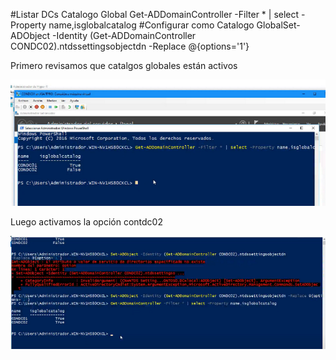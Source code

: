 #Listar DCs Catalogo Global Get-ADDomainController -Filter * | select -Property name,isglobalcatalog #Configurar como Catalogo GlobalSet-ADObject -Identity (Get-ADDomainController CONDC02).ntdssettingsobjectdn -Replace @{options='1'}

Primero revisamos que catalgos globales están activos


![alt text](image-141.png)

Luego activamos la opción contdc02

![alt text](image-142.png)